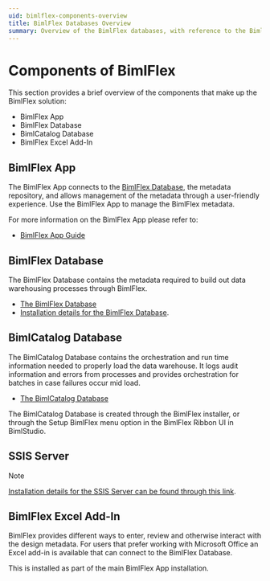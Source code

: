 ```yaml
---
uid: bimlflex-components-overview
title: BimlFlex Databases Overview
summary: Overview of the BimlFlex databases, with reference to the BimlFlex- and BimlCatalog database
---
```

# Components of BimlFlex

This section provides a brief overview of the components that make up the BimlFlex solution:

* BimlFlex App
* BimlFlex Database
* BimlCatalog Database
* BimlFlex Excel Add-In

## BimlFlex App

The BimlFlex App connects to the [BimlFlex Database](xref:bimlflex-components-metadata-database), the metadata repository, and allows management of the metadata through a user-friendly experience. Use the BimlFlex App to manage the BimlFlex metadata.

For more information on the BimlFlex App please refer to:

* [BimlFlex App Guide](xref:metadata-editors-overview)

## BimlFlex Database

The BimlFlex Database contains the metadata required to build out data warehousing processes through BimlFlex.

* [The BimlFlex Database](xref:bimlflex-components-metadata-database)
* [Installation details for the BimlFlex Database](xref:bimlflex-setup-metadata-database-installation).

## BimlCatalog Database

The BimlCatalog Database contains the orchestration and run time information needed to properly load the data warehouse. It logs audit information and errors from processes and provides orchestration for batches in case failures occur mid load.

* [The BimlCatalog Database](xref:bimlflex-components-bimlcatalog-database)

The BimlCatalog Database is created through the BimlFlex installer, or through the Setup BimlFlex menu option in the BimlFlex Ribbon UI in BimlStudio.

## SSIS Server

>[!NOTE]
>[Installation details for the SSIS Server can be found through this link](xref:bimlflex-setup-ssis-server-install).

## BimlFlex Excel Add-In

BimlFlex provides different ways to enter, review and otherwise interact with the design metadata. For users that prefer working with Microsoft Office an Excel add-in is available that can connect to the BimlFlex Database.

This is installed as part of the main BimlFlex App installation.

